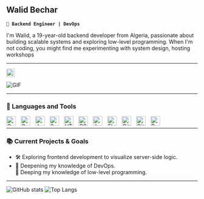 ## Walid Bechar 

**`🔧 Backend Engineer | DevOps `**

I'm Walid, a 19-year-old backend developer from Algeria, passionate about building scalable systems and exploring low-level programming. When I'm not coding, you might find me experimenting with system design, hosting workshops

---
<a href="https://www.linkedin.com/in/bechar-walid/">
  <img align="left" alt="Bechar Walid" width="22px" src="https://cdn.jsdelivr.net/gh/devicons/devicon@latest/icons/linkedin/linkedin-original.svg" />
</a>

<br />
<br />


<img alt="GIF" src="https://media.giphy.com/media/836HiJc7pgzy8iNXCn/giphy.gif" />
  
---

### 🧰 Languages and Tools

<img align="left" alt="C" width="25px" style="padding-right:10px;" src="https://cdn.jsdelivr.net/gh/devicons/devicon@latest/icons/c/c-original.svg" />
<img align="left" alt="Go" width="25px" style="padding-right:10px;" src="https://cdn.jsdelivr.net/gh/devicons/devicon@latest/icons/go/go-original.svg" />
<img align="left" alt="Java" width="25px" style="padding-right:10px;" src="https://cdn.jsdelivr.net/gh/devicons/devicon/icons/java/java-original.svg"/>
<img align="left" alt="Spring" width="25px" style="padding-right:10px;" src="https://cdn.jsdelivr.net/gh/devicons/devicon/icons/spring/spring-original.svg" />
<img align="left" alt="HTML" width="25px" style="padding-right:10px;" src="https://cdn.jsdelivr.net/gh/devicons/devicon/icons/html5/html5-plain.svg" />
<img align="left" alt="CSS" width="25px" style="padding-right:10px;" src="https://cdn.jsdelivr.net/gh/devicons/devicon/icons/css3/css3-plain.svg" />
<img align="left" alt="JavaScript" width="25px" style="padding-right:10px;" src="https://cdn.jsdelivr.net/gh/devicons/devicon/icons/javascript/javascript-plain.svg" />
<img align="left" alt="Flutter" width="25px" style="padding-right:10px;" src="https://cdn.jsdelivr.net/gh/devicons/devicon@latest/icons/flutter/flutter-original.svg" />
<img align="left" alt="GitHubActions" width="25px" style="padding-right:10px;" src="https://cdn.jsdelivr.net/gh/devicons/devicon@latest/icons/githubactions/githubactions-original.svg" />
<img align="left" alt="Git" width="25px" style="padding-right:10px;" src="https://cdn.jsdelivr.net/gh/devicons/devicon/icons/git/git-original.svg" />
<img align="left" alt="Bash" width="25px" style="padding-right:10px;" src="https://cdn.jsdelivr.net/gh/devicons/devicon/icons/bash/bash-original.svg" />

<br />

---

<h3>📚 Current Projects & Goals</h3>
<ul>
  <li>🛠️ Exploring frontend development to visualize server-side logic.</li>
  <li>🧠 Deepening my knowledge of DevOps.</li>
  <l1>🧰 Deeping my knowledge of low-level programming.</l1>
</ul>

---

![GitHub stats](https://github-readme-stats.vercel.app/api?username=edaywalid&show_icons=true) 
![Top Langs](https://github-readme-stats.vercel.app/api/top-langs/?username=edaywalid)
<br />
